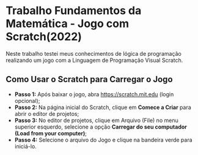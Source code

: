 # Trabalho Fundamentos da Matemática - Jogo com Scratch(2022)
Neste trabalho testei meus conhecimentos de lógica de programação realizando um jogo com a Linguagem de Programação Visual Scratch.
## Como Usar o Scratch para Carregar o Jogo

- **Passo 1:** Após baixar o jogo, abra https://scratch.mit.edu (login opcional);
- **Passo 2:** Na página inicial do Scratch, clique em **Comece a Criar** para abrir o editor de projetos;
- **Passo 3:** No editor de projetos, clique em Arquivo (File) no menu superior esquerdo, selecione a opção **Carregar do seu computador (Load from your computer)**;
- **Passo 4:** Selecione o arquivo do Jogo e clique na bandeira verde para iniciá-lo. 

